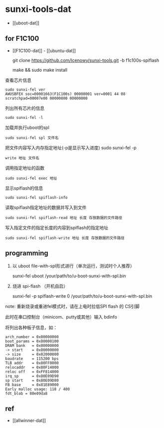 
# sunxi-tools-dat

- [[uboot-dat]]

## for F1C100 

- [[F1C100-dat]] - [[ubuntu-dat]]

    git clone https://github.com/Icenowy/sunxi-tools.git -b f1c100s-spiflash

    make && sudo make install

查看芯片信息

    sudo sunxi-fel ver
    AWUSBFEX soc=00001663(F1C100s) 00000001 ver=0001 44 08
    scratchpad=00007e00 00000000 00000000

列出所有芯片的信息

    sudo sunxi-fel -l

加载并执行uboot的spl

    sudo sunxi-fel spl 文件名

把文件内容写入内存指定地址(-p是显示写入进度) sudo sunxi-fel -p

    write 地址 文件名

调用指定地址的函数

    sudo sunxi-fel exec 地址

显示spiflash的信息

    sudo sunxi-fel spiflash-info

读取spiflash指定地址的数据并写入到文件

    sudo sunxi-fel spiflash-read 地址 长度 存放数据的文件路径

写入指定文件的指定长度的内容到spiflash的指定地址

    sudo sunxi-fel spiflash-write 地址 长度 存放数据的文件路径

## programming 


1. 以 uboot file-with-spl形式进行（单次运行，测试时个人推荐）

    sunxi-fel uboot /your/path/to/u-boot-sunxi-with-spl.bin 

2. 烧进 spi-flash （开机自启）

    sunxi-fel -p spiflash-write 0 /your/path/to/u-boot-sunxi-with-spl.bin

note: 重新烧录或重进fel模式时，请在上电时拉低SPI flash 的 CS引脚

此时在串口控制台（minicom、putty或其他）输入 bdinfo

将列出各种板子信息，如：

    arch_number = 0x00000000
    boot_params = 0x80000100
    DRAM bank   = 0x00000000
    -> start    = 0x80000000
    -> size     = 0x02000000
    baudrate    = 115200 bps
    TLB addr    = 0x80FF0000
    relocaddr   = 0x80F14000
    reloc off   = 0xFF814000
    irq_sp      = 0x80E09D90
    sp start    = 0x80E09D80
    FB base     = 0x81E89000
    Early malloc usage: 118 / 400
    fdt_blob = 80e09da8


## ref 

- [[allwinner-dat]]
